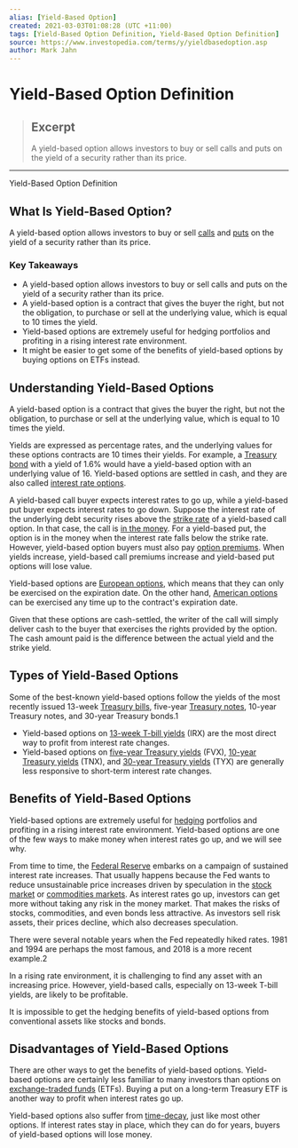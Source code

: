 ```yaml
---
alias: [Yield-Based Option]
created: 2021-03-03T01:08:28 (UTC +11:00)
tags: [Yield-Based Option Definition, Yield-Based Option Definition]
source: https://www.investopedia.com/terms/y/yieldbasedoption.asp
author: Mark Jahn
---
```


# Yield-Based Option Definition

> ## Excerpt
> A yield-based option allows investors to buy or sell calls and puts on the yield of a security rather than its price.

---

Yield-Based Option Definition
## What Is Yield-Based Option?

A yield-based option allows investors to buy or sell [calls](https://www.investopedia.com/terms/c/calloption.asp) and [puts](https://www.investopedia.com/terms/p/putoption.asp) on the yield of a security rather than its price.

### Key Takeaways

-   A yield-based option allows investors to buy or sell calls and puts on the yield of a security rather than its price.
-   A yield-based option is a contract that gives the buyer the right, but not the obligation, to purchase or sell at the underlying value, which is equal to 10 times the yield.
-   Yield-based options are extremely useful for hedging portfolios and profiting in a rising interest rate environment.
-   It might be easier to get some of the benefits of yield-based options by buying options on ETFs instead.

## Understanding Yield-Based Options

A yield-based option is a contract that gives the buyer the right, but not the obligation, to purchase or sell at the underlying value, which is equal to 10 times the yield.

Yields are expressed as percentage rates, and the underlying values for these options contracts are 10 times their yields. For example, a [Treasury bond](https://www.investopedia.com/terms/t/treasurybond.asp) with a yield of 1.6% would have a yield-based option with an underlying value of 16. Yield-based options are settled in cash, and they are also called [interest rate options](https://www.investopedia.com/terms/i/interestrateoptions.asp).

A yield-based call buyer expects interest rates to go up, while a yield-based put buyer expects interest rates to go down. Suppose the interest rate of the underlying debt security rises above the [strike rate](https://www.investopedia.com/terms/s/strikeprice.asp) of a yield-based call option. In that case, the call is [in the money](https://www.investopedia.com/terms/i/inthemoney.asp). For a yield-based put, the option is in the money when the interest rate falls below the strike rate. However, yield-based option buyers must also pay [option premiums](https://www.investopedia.com/terms/o/option-premium.asp). When yields increase, yield-based call premiums increase and yield-based put options will lose value.

Yield-based options are [European options](https://www.investopedia.com/terms/e/europeanoption.asp), which means that they can only be exercised on the expiration date. On the other hand, [American options](https://www.investopedia.com/terms/a/americanoption.asp) can be exercised any time up to the contract's expiration date.

Given that these options are cash-settled, the writer of the call will simply deliver cash to the buyer that exercises the rights provided by the option. The cash amount paid is the difference between the actual yield and the strike yield.

## Types of Yield-Based Options

Some of the best-known yield-based options follow the yields of the most recently issued 13-week [Treasury bills](https://www.investopedia.com/terms/t/treasurybill.asp), five-year [Treasury notes](https://www.investopedia.com/terms/t/treasurynote.asp), 10-year Treasury notes, and 30-year Treasury bonds.1

-   Yield-based options on [13-week T-bill yields](https://www.investopedia.com/markets/quote?tvwidgetsymbol=IRX) (IRX) are the most direct way to profit from interest rate changes.
-   Yield-based options on [five-year Treasury yields](https://www.investopedia.com/markets/quote?tvwidgetsymbol=FVX) (FVX), [10-year Treasury yields](https://www.investopedia.com/markets/quote?tvwidgetsymbol=TNX) (TNX), and [30-year Treasury yields](https://www.investopedia.com/markets/quote?tvwidgetsymbol=TYX) (TYX) are generally less responsive to short-term interest rate changes.

## Benefits of Yield-Based Options

Yield-based options are extremely useful for [hedging](https://www.investopedia.com/articles/optioninvestor/07/hedging-intro.asp) portfolios and profiting in a rising interest rate environment. Yield-based options are one of the few ways to make money when interest rates go up, and we will see why.

From time to time, the [Federal Reserve](https://www.investopedia.com/terms/f/federalreservesystem.asp) embarks on a campaign of sustained interest rate increases. That usually happens because the Fed wants to reduce unsustainable price increases driven by speculation in the [stock market](https://www.investopedia.com/terms/s/stockmarket.asp) or [commodities markets](https://www.investopedia.com/terms/c/commodity-market.asp). As interest rates go up, investors can get more without taking any risk in the money market. That makes the risks of stocks, commodities, and even bonds less attractive. As investors sell risk assets, their prices decline, which also decreases speculation.

There were several notable years when the Fed repeatedly hiked rates. 1981 and 1994 are perhaps the most famous, and 2018 is a more recent example.2

In a rising rate environment, it is challenging to find any asset with an increasing price. However, yield-based calls, especially on 13-week T-bill yields, are likely to be profitable.

It is impossible to get the hedging benefits of yield-based options from conventional assets like stocks and bonds.

## Disadvantages of Yield-Based Options

There are other ways to get the benefits of yield-based options. Yield-based options are certainly less familiar to many investors than options on [exchange-traded funds](https://www.investopedia.com/terms/e/etf.asp) (ETFs). Buying a put on a long-term Treasury ETF is another way to profit when interest rates go up.

Yield-based options also suffer from [time-decay](https://www.investopedia.com/terms/t/timedecay.asp), just like most other options. If interest rates stay in place, which they can do for years, buyers of yield-based options will lose money.
